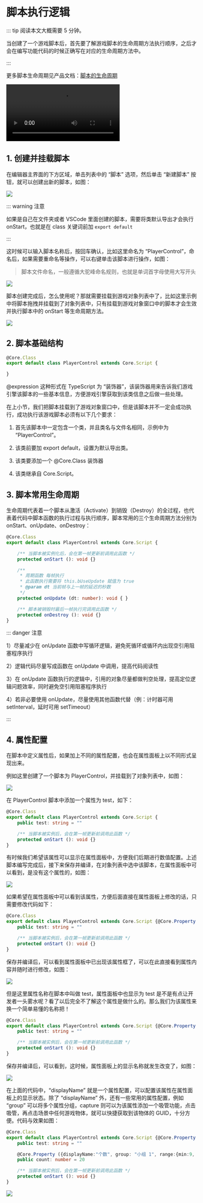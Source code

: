 # 脚本执行逻辑

::: tip 阅读本文大概需要 5 分钟。

当创建了一个游戏脚本后，首先要了解游戏脚本的生命周期方法执行顺序，之后才会在编写功能代码的时候正确写在对应的生命周期方法中。

:::

更多脚本生命周期见产品文档：[脚本的生命周期](https://docs.ark.online/Scripting/ScriptLifeCycle.html)

<video controls src="https://cdn.233xyx.com/1681114795129_984.mp4"></video>

## 1. 创建并挂载脚本

在编辑器主界面的下方区域，单击列表中的 “脚本” 选项，然后单击 “新建脚本” 按钮，就可以创建出新的脚本，如图：

![](https://wstatic-a1.233leyuan.com/productdocs/static/boxcnd6Cpki98nfG3JiK81LRyoc.png)

::: warning 注意

如果是自己在文件夹或者 VSCode 里面创建的脚本，需要将类默认导出才会执行 onStart，也就是在 class 关键词前加 `export default `

:::

这时候可以输入脚本名称后，按回车确认，比如这里命名为 “PlayerControl”，命名后，如果需要重命名等操作，可以右键单击该脚本进行操作，如图：

> 脚本文件命名，一般遵循大驼峰命名规则，也就是单词首字母使用大写开头

![](https://wstatic-a1.233leyuan.com/productdocs/static/boxcn7ufLPNoaHf3YXcKXRgdAkb.png)

脚本创建完成后，怎么使用呢？那就需要挂载到游戏对象列表中了，比如这里示例中将脚本拖拽并挂载到了对象列表中，只有挂载到游戏对象窗口中的脚本才会生效并执行脚本中的 onStart 等生命周期方法。

![](https://wstatic-a1.233leyuan.com/productdocs/static/boxcn113Ynyp3xgTUuHKsTdekad.png)

## 2. 脚本基础结构

``` ts
@Core.Class
export default class PlayerControl extends Core.Script {

}
```

@expression 这种形式在 TypeScript 为 “装饰器”，该装饰器用来告诉我们游戏引擎该脚本的一些基本信息，方便游戏引擎获取到该类信息之后做一些处理。

在上小节，我们把脚本挂载到了游戏对象窗口中，但是该脚本并不一定会成功执行，成功执行该游戏脚本必须有以下几个要求：

1. 首先该脚本中一定包含一个类，并且类名与文件名相同，示例中为 “PlayerControl”。

2. 该类前要加 export default，设置为默认导出类。

3. 该类要添加一个 @Core.Class 装饰器

4. 该类继承自 Core.Script。

## 3. 脚本常用生命周期

生命周期代表着一个脚本从激活（Activate）到销毁（Destroy）的全过程，也代表着代码中脚本函数的执行过程与执行顺序，脚本常用的三个生命周期方法分别为 onStart、onUpdate、onDestroy：

``` ts
@Core.Class
export default class PlayerControl extends Core.Script {

    /** 当脚本被实例化后，会在第一帧更新前调用此函数 */
    protected onStart (): void {}

    /**
     * 周期函数 每帧执行
     * 此函数执行需要将 this.bUseUpdate 赋值为 true
     * @param dt 当前帧与上一帧的延迟的秒数
     */
    protected onUpdate (dt: number): void { }

    /** 脚本被销毁时最后一帧执行完调用此函数 */
    protected onDestroy (): void {}
}
```

::: danger 注意

1）尽量减少在 onUpdate 函数中写循环逻辑，避免死循环或循环内出现空引用阻塞程序执行

2）逻辑代码尽量写成函数在 onUpdate 中调用，提高代码阅读性

3）在 onUpdate 函数执行的逻辑中，引用的对象尽量都做判空处理，提高定位逻辑问题效率，同时避免空引用阻塞程序执行

4）若非必要使用 onUpdate，尽量使用其他函数代替（例：计时器可用 setInterval，延时可用 setTimeout）

:::

## 4. 属性配置

在脚本中定义属性后，如果加上不同的属性配置，也会在属性面板上以不同形式呈现出来。

例如这里创建了一个脚本为 PlayerControl，并挂载到了对象列表中，如图：

![](https://wstatic-a1.233leyuan.com/productdocs/static/boxcn6zCyGe63Z2X9JeNGNqZj6b.png)

在 PlayerControl 脚本中添加一个属性为 test，如下：

``` ts
@Core.Class
export default class PlayerControl extends Core.Script {
    public test: string = ""

    /** 当脚本被实例后，会在第一帧更新前调用此函数 */
    protected onStart (): void {}
}
```

有时候我们希望该属性可以显示在属性面板中，方便我们后期进行数值配置。上述脚本编写完成后，接下来保存并编译，在对象列表中选中该脚本，在属性面板中可以看到，是没有这个属性的，如图：

![](https://wstatic-a1.233leyuan.com/productdocs/static/boxcnLLgAS9WnwVst7ojTFWtHZ5.png)

如果希望在属性面板中可以看到该属性，方便后面直接在属性面板上修改的话，只需要修改代码如下：

``` ts
@Core.Class
export default class PlayerControl extends Core.Script {@Core.Property ()
    public test: string = ""

    /** 当脚本被实例后，会在第一帧更新前调用此函数 */
    protected onStart (): void {}
}
```

保存并编译后，可以看到属性面板中已出现该属性框了，可以在此直接看到属性内容并随时进行修改，如图：

![](https://wstatic-a1.233leyuan.com/productdocs/static/boxcntGCVQcTjpCQ0mqXBb2oQOh.png)

但是这里属性名称在脚本中叫做 test，属性面板中也显示为 test 是不是有点让开发者一头雾水呢？看了以后完全不了解这个属性是做什么的。那么我们为该属性来换一个简单易懂的名称把！

``` ts
@Core.Class
export default class PlayerControl extends Core.Script {@Core.Property ({displayName:"测试"})
    public test: string = ""

    /** 当脚本被实例后，会在第一帧更新前调用此函数 */
    protected onStart (): void {}
}
```

保存并编译后，可以看到，这时候，属性面板上的显示名称就发生改变了，如图：

![](https://wstatic-a1.233leyuan.com/productdocs/static/boxcntPa9mkgNxd7KIMYcBtrx5b.png)

在上面的代码中，“displayName” 就是一个属性配置，可以配置该属性在属性面板上的显示状态。除了 “displayName” 外，还有一些常用的属性配置，例如 “group” 可以将多个属性分组，capture 则可以为该属性添加一个吸管功能，点击吸管，再点击场景中任何游戏物体，就可以快捷获取到该物体的 GUID，十分方便。代码与效果如图：

``` ts
@Core.Class
export default class PlayerControl extends Core.Script {@Core.Property ({displayName:"测试", group: "小组 1", capture: true})
    public test: string = ""

    @Core.Property ({displayName:"个数", group: "小组 1", range:{min:9, max: 50}})
    public count: number = 20

    /** 当脚本被实例后，会在第一帧更新前调用此函数 */
    protected onStart (): void {}
}
```

![](https://wstatic-a1.233leyuan.com/productdocs/static/boxcncqeoNQQnRk2pfyBaWgBW9f.png)
